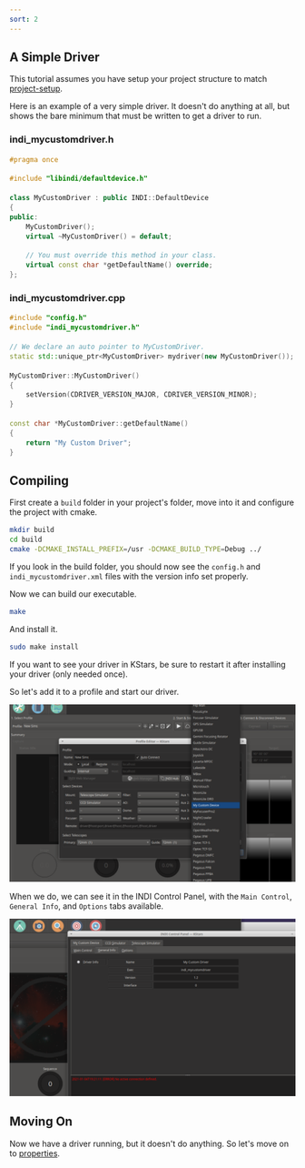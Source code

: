 ```yaml
---
sort: 2
---
```

## A Simple Driver

This tutorial assumes you have setup your project structure to match [project-setup](project-setup.md).

Here is an example of a very simple driver. It doesn't do anything at all, but shows the bare minimum
that must be written to get a driver to run.

### indi_mycustomdriver.h

```cpp
#pragma once

#include "libindi/defaultdevice.h"

class MyCustomDriver : public INDI::DefaultDevice
{
public:
    MyCustomDriver();
    virtual ~MyCustomDriver() = default;

    // You must override this method in your class.
    virtual const char *getDefaultName() override;
};
```

### indi_mycustomdriver.cpp

```cpp
#include "config.h"
#include "indi_mycustomdriver.h"

// We declare an auto pointer to MyCustomDriver.
static std::unique_ptr<MyCustomDriver> mydriver(new MyCustomDriver());

MyCustomDriver::MyCustomDriver()
{
    setVersion(CDRIVER_VERSION_MAJOR, CDRIVER_VERSION_MINOR);
}

const char *MyCustomDriver::getDefaultName()
{
    return "My Custom Driver";
}
```

## Compiling

First create a `build` folder in your project's folder, move into it and configure the project with cmake.

```bash
mkdir build
cd build
cmake -DCMAKE_INSTALL_PREFIX=/usr -DCMAKE_BUILD_TYPE=Debug ../
```

If you look in the build folder, you should now see the `config.h` and `indi_mycustomdriver.xml` files
with the version info set properly.

Now we can build our executable.

```bash
make
```

And install it.

```bash
sudo make install
```

If you want to see your driver in KStars, be sure to restart it after installing your driver (only needed once).

So let's add it to a profile and start our driver.

![Ekos Profile Editor](../images/profile_editor.png)

When we do, we can see it in the INDI Control Panel, with the `Main Control`, `General Info`, and `Options` tabs available.

![INDI Control Panel](../images/driver.png)

## Moving On

Now we have a driver running, but it doesn't do anything. So let's move on to [properties](properties.md).
